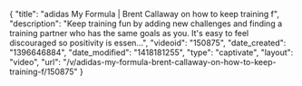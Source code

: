 {
    "title": "adidas My Formula | Brent Callaway on how to keep training f",
    "description": "Keep training fun by adding new challenges and finding a training partner who has the same goals as you. It's easy to feel discouraged so positivity is essen...",
    "videoid": "150875",
    "date_created": "1396646884",
    "date_modified": "1418181255",
    "type": "captivate",
    "layout": "video",
    "url": "\/v\/adidas-my-formula-brent-callaway-on-how-to-keep-training-f\/150875"
}